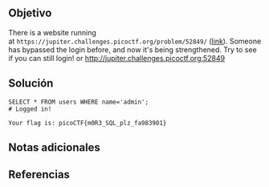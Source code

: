 ## Objetivo
There is a website running at `https://jupiter.challenges.picoctf.org/problem/52849/` ([link](https://jupiter.challenges.picoctf.org/problem/52849/)). Someone has bypassed the login before, and now it's being strengthened. Try to see if you can still login! or http://jupiter.challenges.picoctf.org:52849
## Solución
```
SELECT * FROM users WHERE name='admin';
# Logged in!

Your flag is: picoCTF{m0R3_SQL_plz_fa983901}
```
## Notas adicionales

## Referencias
